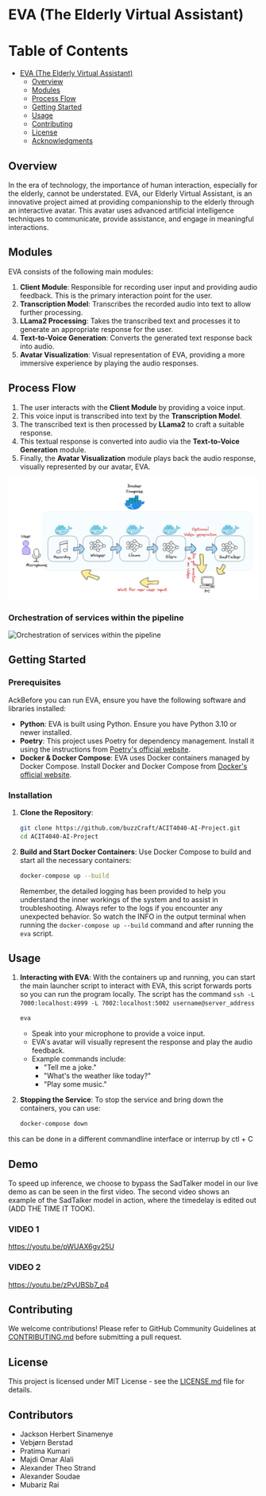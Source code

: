 # EVA (The Elderly Virtual Assistant)
# Table of Contents

- [EVA (The Elderly Virtual Assistant)](#eva-the-elderly-virtual-assistant)
  - [Overview](#overview)
  - [Modules](#modules)
  - [Process Flow](#process-flow)
  - [Getting Started](#getting-started)
  - [Usage](#usage)
  - [Contributing](#contributing)
  - [License](#license)
  - [Acknowledgments](#acknowledgments)

## Overview

In the era of technology, the importance of human interaction, especially for the elderly, cannot be understated. EVA, our Elderly Virtual Assistant, is an innovative project aimed at providing companionship to the elderly through an interactive avatar. This avatar uses advanced artificial intelligence techniques to communicate, provide assistance, and engage in meaningful interactions.

## Modules

EVA consists of the following main modules:

1. **Client Module**: Responsible for recording user input and providing audio feedback. This is the primary interaction point for the user.
2. **Transcription Model**: Transcribes the recorded audio into text to allow further processing.
3. **LLama2 Processing**: Takes the transcribed text and processes it to generate an appropriate response for the user.
4. **Text-to-Voice Generation**: Converts the generated text response back into audio.
5. **Avatar Visualization**: Visual representation of EVA, providing a more immersive experience by playing the audio responses.

## Process Flow

1. The user interacts with the **Client Module** by providing a voice input.
2. This voice input is transcribed into text by the **Transcription Model**.
3. The transcribed text is then processed by **LLama2** to craft a suitable response.
4. This textual response is converted into audio via the **Text-to-Voice Generation** module.
5. Finally, the **Avatar Visualization** module plays back the audio response, visually represented by our avatar, EVA.



![High level flow](media/flow.png)


### Orchestration of services within the pipeline

![Orchestration of services within the
pipeline](media/topology.png)


## Getting Started

### Prerequisites

AckBefore you can run EVA, ensure you have the following software and libraries installed:

- **Python**: EVA is built using Python. Ensure you have Python 3.10 or newer installed.
- **Poetry**: This project uses Poetry for dependency management. Install it using the instructions from [Poetry's official website](https://python-poetry.org/docs/).
- **Docker & Docker Compose**: EVA uses Docker containers managed by Docker Compose. Install Docker and Docker Compose from [Docker's official website](https://www.docker.com/get-started).

   
### Installation

1. **Clone the Repository**:
   ```bash
   git clone https://github.com/buzzCraft/ACIT4040-AI-Project.git
   cd ACIT4040-AI-Project
   ```

2. **Build and Start Docker Containers**:
   Use Docker Compose to build and start all the necessary containers:

   ```bash
   docker-compose up --build
   ```
    Remember, the detailed logging has been provided to help you understand the inner workings of the 
    system and to assist in troubleshooting. Always refer to the logs if you encounter any unexpected 
    behavior. So watch the INFO in the output terminal when running the `docker-compose up --build` command 
    and after running the `eva` script.
## Usage

1. **Interacting with EVA**:
   With the containers up and running, you can start the main launcher script to interact with EVA, this script forwards ports so you can run the program locally.
   The script has the command `ssh -L 7000:localhost:4999 -L 7002:localhost:5002 username@server_address`

   ```bash
   eva
   ```

   - Speak into your microphone to provide a voice input.
   - EVA's avatar will visually represent the response and play the audio feedback.
   - Example commands include:
     - "Tell me a joke."
     - "What's the weather like today?"
     - "Play some music."
   
3. **Stopping the Service**:
   To stop the service and bring down the containers, you can use:

   ```bash
   docker-compose down
   ```
  this can be done in a different commandline interface or interrup by ctl + C

## Demo

To speed up inference, we choose to bypass the SadTalker model in our live demo as can be seen in the first video.
The second video shows an example of the SadTalker model in action, where the timedelay is edited out (ADD THE TIME IT TOOK).

### VIDEO 1
https://youtu.be/pWUAX6gv25U

### VIDEO 2
https://youtu.be/zPvUBSb7_p4

## Contributing

We welcome contributions! Please refer to GitHub Community Guidelines at [CONTRIBUTING.md](https://docs.github.com/articles/github-community-guidelines) before submitting a pull request.

## License

This project is licensed under MIT License - see the [LICENSE.md](LICENSE) file for details.

## Contributors

- Jackson Herbert Sinamenye
- Vebjørn Berstad
- Pratima Kumari
- Majdi Omar Alali
- Alexander Theo Strand
- Alexander Soudae
- Mubariz Rai
 

